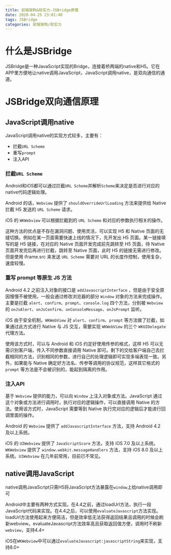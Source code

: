 ```yaml
---
title: 前端架构&软实力-JSBridge原理
date: 2020-04-25 23:01:48
tags: JSBridge
categories: 前端架构/软实力
---
```


# 什么是JSBridge

JSBridge是一种JavaScript实现的Bridge，连接着桥两端的native和H5。它在APP里方便地让native调用JavaScript，JavaScript调用native，是双向通信的通道。

# JSBridge双向通信原理

## JavaScript调用native

JavaScript调用native的实现方式较多，主要有：

- 拦截`URL Scheme`
- 重写`prompt`
- 注入API

### 拦截`URL Scheme`

Android和iOS都可以通过拦截`URL Scheme`并解析`Scheme`来决定是否进行对应的native代码逻辑处理。

Android 的话，`Webview` 提供了 `shouldOverrideUrlLoading` 方法来提供给 Native 拦截 H5 发送的 `URL Scheme` 请求。

iOS 的 `WKWebview` 可以根据拦截到的 `URL Scheme` 和对应的参数执行相关的操作。

这种方法的优点是不存在漏洞问题、使用灵活，可以实现 H5 和 Native 页面的无缝切换。例如在某一页面需要快速上线的情况下，先开发出 H5 页面。某一链接填写的是 H5 链接，在对应的 Native 页面开发完成前先跳转至 H5 页面，待 Native 页面开发完后再进行拦截，跳转至 Native 页面，此时 H5 的链接无需进行修改。但是使用 iframe.src 来发送 `URL Scheme` 需要对 URL 的长度作控制，使用复杂，速度较慢。

### 重写 prompt 等原生 JS 方法

Android 4.2 之前注入对象的接口是 `addJavascriptInterface` ，但是由于安全原因慢慢不被使用。一般会通过修改浏览器的部分 `Window` 对象的方法来完成操作。主要是拦截 `alert`、`confirm`、`prompt`、`console.log` 四个方法，分别被 `Webview` 的 `onJsAlert`、`onJsConfirm`、`onConsoleMessage`、`onJsPrompt` 监听。

iOS 由于安全机制，`WKWebView` 对 `alert`、`confirm`、`prompt` 等方法做了拦截，如果通过此方式进行 Native 与 JS 交互，需要实现 `WKWebView` 的三个 `WKUIDelegate` 代理方法。

使用该方式时，可以与 Android 和 iOS 约定好使用传参的格式，这样 H5 可以无需识别客户端，传入不同参数直接调用 Native 即可。剩下的交给客户端自己去拦截相同的方法，识别相同的参数，进行自己的处理逻辑即可实现多端表现一致。另外，如果能与 Native 确定好方法名、传参等调用的协议规范，这样其它格式的 `prompt` 等方法是不会被识别的，能起到隔离的作用。

### 注入API

基于 `Webview` 提供的能力，可以向 `Window` 上注入对象或方法。JavaScript 通过这个对象或方法进行调用时，执行对应的逻辑操作，可以直接调用 Native 的方法。使用该方式时，JavaScript 需要等到 Native 执行完对应的逻辑后才能进行回调里面的操作。

Android 的 `Webview` 提供了 `addJavascriptInterface` 方法，支持 Android 4.2 及以上系统。

iOS 的 `UIWebview` 提供了 `JavaScriptScore` 方法，支持 iOS 7.0 及以上系统。`WKWebview` 提供了 `window.webkit.messageHandlers` 方法，支持 iOS 8.0 及以上系统。`UIWebview` 在几年前常用，目前已不常见。

## native调用JavaScript

native调用JavaScript只需H5将JavaScript方法暴露在`window`上给native调用即可

Android中主要有两种方式实现。在4.4之前，通过loadUrl方法，执行一段JavaScript代码来实现。在4.4之后，可以使用`evaluateJavascript`方法实现。loadUrl方法使用起来方便简洁，但是效率低无法获得返回结果且调用的时候会刷新webview。evaluateJavascript方法效率高且获取返回值方便，调用时不刷新`webview`，支持4.4+

iOS在`WKWebview`中可以通过`evaluateJavascript:javascriptString`来实现，支持8.0+